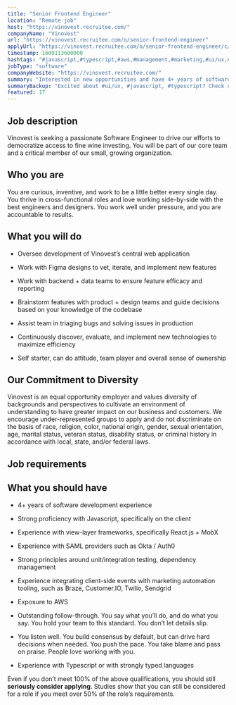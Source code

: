 ```yaml
---
title: "Senior Frontend Engineer"
location: "Remote job"
host: "https://vinovest.recruitee.com/"
companyName: "Vinovest"
url: "https://vinovest.recruitee.com/o/senior-frontend-engineer"
applyUrl: "https://vinovest.recruitee.com/o/senior-frontend-engineer/c/new"
timestamp: 1609113600000
hashtags: "#javascript,#typescript,#aws,#management,#marketing,#ui/ux,#figma"
jobType: "software"
companyWebsite: "https://vinovest.recruitee.com/"
summary: "Interested in new opportunities and have 4+ years of software development experience? Vinovest has a job opening for a senior frontend engineer."
summaryBackup: "Excited about #ui/ux, #javascript, #typescript? Check out this job post!"
featured: 17
---
```


## Job description

Vinovest is seeking a passionate Software Engineer to drive our efforts to democratize access to fine wine investing. You will be part of our core team and a critical member of our small, growing organization.

## Who you are

You are curious, inventive, and work to be a little better every single day. You thrive in cross-functional roles and love working side-by-side with the best engineers and designers. You work well under pressure, and you are accountable to results.

## What you will do

*   Oversee development of Vinovest’s central web application

*   Work with Figma designs to vet, iterate, and implement new features

*   Work with backend + data teams to ensure feature efficacy and reporting

*   Brainstorm features with product + design teams and guide decisions based on your knowledge of the codebase

*   Assist team in triaging bugs and solving issues in production

*   Continuously discover, evaluate, and implement new technologies to maximize efficiency

*   Self starter, can do attitude, team player and overall sense of ownership

## Our Commitment to Diversity

Vinovest is an equal opportunity employer and values diversity of backgrounds and perspectives to cultivate an environment of understanding to have greater impact on our business and customers. We encourage under-represented groups to apply and do not discriminate on the basis of race, religion, color, national origin, gender, sexual orientation, age, marital status, veteran status, disability status, or criminal history in accordance with local, state, and/or federal laws.

## Job requirements

## What you should have

*   4+ years of software development experience

*   Strong proficiency with Javascript, specifically on the client

*   Experience with view-layer frameworks, specifically React.js + MobX

*   Experience with SAML providers such as Okta / Auth0

*   Strong principles around unit/integration testing, dependency management

*   Experience integrating client-side events with marketing automation tooling, such as Braze, Customer.IO, Twilio, Sendgrid

*   Exposure to AWS

*   Outstanding follow-through. You say what you’ll do, and do what you say. You hold your team to this standard. You don’t let details slip.

*   You listen well. You build consensus by default, but can drive hard decisions when needed. You push the pace. You take blame and pass on praise. People love working with you.

*   Experience with Typescript or with strongly typed languages

‪Even if you don’t meet 100% of the above qualifications, you should still **seriously consider applying**. Studies show that you can still be considered for a role if you meet over 50% of the role’s requirements.‬
